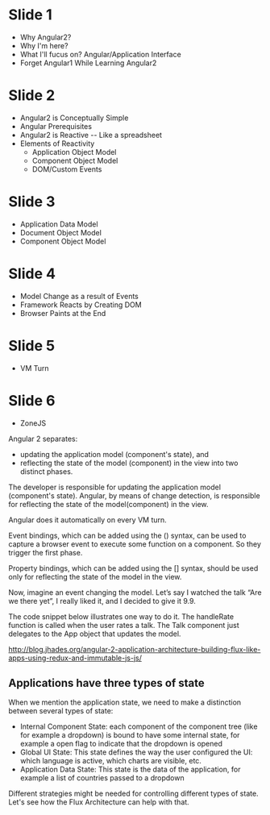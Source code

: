 
# Slide 1
* Why Angular2?
* Why I'm here?
* What I'll fucus on? Angular/Application Interface
* Forget Angular1 While Learning Angular2

# Slide 2
* Angular2 is Conceptually Simple
* Angular Prerequisites 
* Angular2 is Reactive -- Like a spreadsheet
* Elements of Reactivity
    * Application Object Model
    * Component Object Model
    * DOM/Custom Events

# Slide 3
* Application Data Model
* Document Object Model
* Component Object Model

# Slide 4
* Model Change as a result of Events
* Framework Reacts by Creating DOM
* Browser Paints at the End

# Slide 5
* VM Turn

# Slide 6
* ZoneJS





Angular 2 separates:
* updating the application model (component's state), and
* reflecting the state of the model (component) in the view 
into two distinct phases. 

The developer is responsible for updating the application model (component's state).
Angular, by means of change detection, is responsible for reflecting the state of the model(component) in the view.

Angular does it automatically on every VM turn.

Event bindings, which can be added using the () syntax, can be used to capture 
a browser event to execute some function on a component. 
So they trigger the first phase.

Property bindings, which can be added using the [] syntax, 
should be used only for reflecting the state of the model in the view.


Now, imagine an event changing the model. 
Let’s say I watched the talk “Are we there yet”, 
I really liked it, and I decided to give it 9.9.

The code snippet below illustrates one way to do it. 
The handleRate function is called when the user rates a talk. 
The Talk component just delegates to the App object that updates the model.


http://blog.jhades.org/angular-2-application-architecture-building-flux-like-apps-using-redux-and-immutable-js-js/
## Applications have three types of state

When we mention the application state, we need to make a distinction between several types of state:

* Internal Component State: each component of the component tree (like for example a dropdown) 
  is bound to have some internal state, for example a open flag to indicate that the dropdown is opened
* Global UI State: This state defines the way the user configured the UI: 
  which language is active, which charts are visible, etc.
* Application Data State: This state is the data of the application, 
  for example a list of countries passed to a dropdown

Different strategies might be needed for controlling different types of state. Let's see how the Flux Architecture can help with that.
